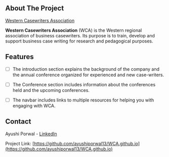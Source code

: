 <!-- ABOUT THE PROJECT -->

## About The Project
[Western Casewriters Association](https://imgur.com/a/YGuSyvs)

**Western Casewriters Association** (WCA) is the Western regional association of business casewriters. Its purpose is to train, develop and support business case writing for research and pedagogical purposes.

<!-- FEATURES -->
## Features 

* [ ] The introduction section explains the background of the company and the annual conference organized for experienced and new case-writers.
* [ ] The Conference section includes information about the conferences held and the upcoming conferences.
* [ ] The navbar includes links to multiple resources for helping you with engaging with WCA.


<!-- CONTACT -->
## Contact

Ayushi Porwal - [LinkedIn](https://www.linkedin.com/in/ayushiporwal/)

Project Link: [https://github.com/ayushiporwal13/WCA.github.io](https://github.com/ayushiporwal13/WCA.github.io)
